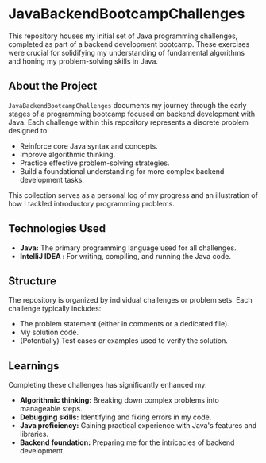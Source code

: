 # JavaBackendBootcampChallenges

This repository houses my initial set of Java programming challenges, completed as part of a backend development bootcamp. These exercises were crucial for solidifying my understanding of fundamental algorithms and honing my problem-solving skills in Java.


## About the Project

`JavaBackendBootcampChallenges` documents my journey through the early stages of a programming bootcamp focused on backend development with Java. Each challenge within this repository represents a discrete problem designed to:

* Reinforce core Java syntax and concepts.
* Improve algorithmic thinking.
* Practice effective problem-solving strategies.
* Build a foundational understanding for more complex backend development tasks.

This collection serves as a personal log of my progress and an illustration of how I tackled introductory programming problems.


## Technologies Used

* **Java:** The primary programming language used for all challenges.
* **IntelliJ IDEA :** For writing, compiling, and running the Java code.


## Structure

The repository is organized by individual challenges or problem sets. Each challenge typically includes:

* The problem statement (either in comments or a dedicated file).
* My solution code.
* (Potentially) Test cases or examples used to verify the solution.


## Learnings

Completing these challenges has significantly enhanced my:

* **Algorithmic thinking:** Breaking down complex problems into manageable steps.
* **Debugging skills:** Identifying and fixing errors in my code.
* **Java proficiency:** Gaining practical experience with Java's features and libraries.
* **Backend foundation:** Preparing me for the intricacies of backend development.
